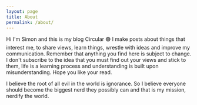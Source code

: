 ```yaml
---
layout: page
title: About
permalink: /about/
---
```


Hi I'm Simon and this is my blog Circular 🟢 I make posts about things that interest me, to share views, learn things, wrestle with ideas and improve my communication. Remember that anything you find here is subject to change. I don't subscribe to the idea that you must find out your views and stick to them, life is a learning process and understanding is built upon misunderstanding. Hope you like your read.

I believe the root of all evil in the world is ignorance. So I believe everyone should become the biggest nerd they possibly can and that is my mission, nerdify the world.
